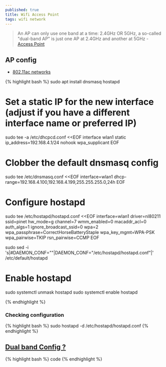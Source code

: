 ```yaml
---
published: true
title: Wifi Access Point
tags: wifi network
---
```

> An AP can only use one band at a time: 2.4GHz OR 5GHz, a so-called "dual-band AP" is just one AP at 2.4GHz and another at 5GHz - [Access Point](https://wiki.gentoo.org/wiki/Hostapd#Access_Point)

## AP config
- [802.11ac networks](http://blog.fraggod.net/2017/04/27/wifi-hostapd-configuration-for-80211ac-networks.html)

{% highlight bash %}
sudo apt install dnsmasq hostapd

# Set a static IP for the new interface (adjust if you have a different interface name or preferred IP)
sudo tee -a /etc/dhcpcd.conf <<EOF
interface wlan1
    static ip_address=192.168.4.1/24
    nohook wpa_supplicant
EOF

# Clobber the default dnsmasq config
sudo tee /etc/dnsmasq.conf <<EOF
interface=wlan1
  dhcp-range=192.168.4.100,192.168.4.199,255.255.255.0,24h
EOF

# Configure hostapd
sudo tee /etc/hostapd/hostapd.conf <<EOF
interface=wlan1
driver=nl80211
ssid=pinet
hw_mode=g
channel=7
wmm_enabled=0
macaddr_acl=0
auth_algs=1
ignore_broadcast_ssid=0
wpa=2
wpa_passphrase=CorrectHorseBatteryStaple
wpa_key_mgmt=WPA-PSK
wpa_pairwise=TKIP
rsn_pairwise=CCMP
EOF

sudo sed -i 's|#DAEMON_CONF=""|DAEMON_CONF="/etc/hostapd/hostapd.conf"|' /etc/default/hostapd

# Enable hostapd
sudo systemctl unmask hostapd
sudo systemctl enable hostapd

{% endhighlight %}

### Checking configuration
{% highlight bash %}
sudo hostapd -d /etc/hostapd/hostapd.conf
{% endhighlight %}

                                        
## [Dual band Config ?](https://raspberrypi.stackexchange.com/questions/87576/is-it-possible-to-simultaneously-use-the-dual-band2-4-ghz-and-5-ghz-of-raspber)
{% highlight bash %}
code
{% endhighlight %}


